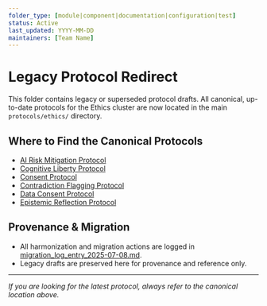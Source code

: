 ```yaml
---
folder_type: [module|component|documentation|configuration|test]
status: Active
last_updated: YYYY-MM-DD
maintainers: [Team Name]
---
```


# Legacy Protocol Redirect

This folder contains legacy or superseded protocol drafts. All canonical, up-to-date protocols for the Ethics cluster are now located in the main `protocols/ethics/` directory.

## Where to Find the Canonical Protocols
- [AI Risk Mitigation Protocol](../../../protocols/ethics/ai_risk_mitigation_protocol.md)
- [Cognitive Liberty Protocol](../../../protocols/ethics/cognitive_liberty_protocol.md)
- [Consent Protocol](../../../protocols/ethics/consent_protocol.md)
- [Contradiction Flagging Protocol](../../../protocols/ethics/contradiction_flagging_protocol.md)
- [Data Consent Protocol](../../../protocols/ethics/data_consent_protocol.md)
- [Epistemic Reflection Protocol](../../../protocols/ethics/epistemic_reflection_protocol.md)

## Provenance & Migration
- All harmonization and migration actions are logged in [migration_log_entry_2025-07-08.md](../../../migration_log_entry_2025-07-08.md).
- Legacy drafts are preserved here for provenance and reference only.

---

*If you are looking for the latest protocol, always refer to the canonical location above.*
